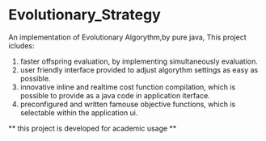 # Evolutionary_Strategy
An implementation of Evolutionary Algorythm,by pure java,
This project icludes:
1. faster offspring evaluation, by implementing simultaneously evaluation.
2. user friendly interface provided to adjust algorythm settings as easy as possible.
3. innovative inline and realtime cost function compilation, which is possible to provide as a java code in application iterface. 
4. preconfigured and written famouse objective functions, which is selectable within the application ui. 

** this project is developed for academic usage **
